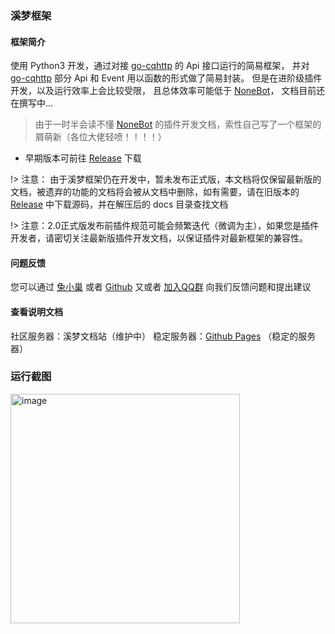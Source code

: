 ### 溪梦框架

#### 框架简介
使用 Python3 开发，通过对接 [go-cqhttp](https://docs.go-cqhttp.org/) 的 Api 接口运行的简易框架，
并对 [go-cqhttp](https://docs.go-cqhttp.org/) 部分 Api 和 Event 用以函数的形式做了简易封装。
但是在进阶级插件开发，以及运行效率上会比较受限，
且总体效率可能低于 [NoneBot](https://nb2.baka.icu/)， 
文档目前还在撰写中...

>由于一时半会读不懂 [NoneBot](https://nb2.baka.icu/) 的插件开发文档，索性自己写了一个框架的屑萌新（各位大佬轻喷！！！！）

- 早期版本可前往 [Release](https://github.com/funnygeeker/XiMeng/releases) 下载

!> 注意：
由于溪梦框架仍在开发中，暂未发布正式版，本文档将仅保留最新版的文档，被遗弃的功能的文档将会被从文档中删除，如有需要，请在旧版本的 [Release](https://github.com/funnygeeker/XiMeng/releases) 中下载源码，并在解压后的 docs 目录查找文档

!> 注意：2.0正式版发布前插件规范可能会频繁迭代（微调为主），如果您是插件开发者，请密切关注最新版插件开发文档，以保证插件对最新框架的兼容性。

#### 问题反馈
您可以通过 [兔小巢](https://support.qq.com/product/464061) 或者 [Github](https://github.com/funnygeeker/keiyume) 又或者 [加入QQ群](https://jq.qq.com/?_wv=1027&k=aCSDHr8h) 向我们反馈问题和提出建议

#### 查看说明文档
社区服务器：溪梦文档站（维护中）
稳定服务器：[Github Pages](https://funnygeeker.github.io/keiyume) （稳定的服务器）

### 运行截图
<img width="367" alt="image" src="https://user-images.githubusercontent.com/96659329/203594423-53053944-8b0a-4bc8-8f45-4a633f784d76.png">
